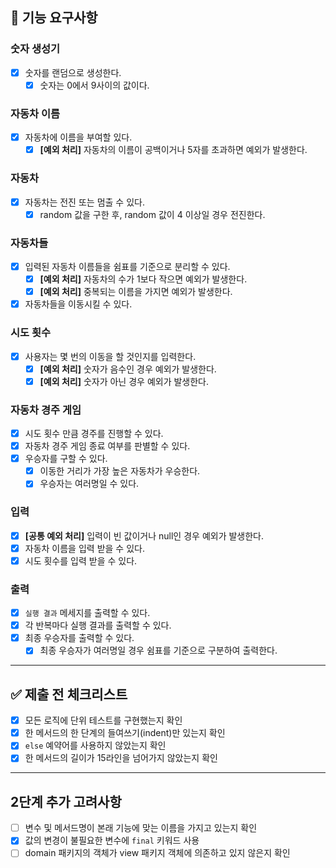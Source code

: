 ## 📝 기능 요구사항

### 숫자 생성기
- [x] 숫자를 랜덤으로 생성한다.
    - [x] 숫자는 0에서 9사이의 값이다.

### 자동차 이름 
- [x] 자동차에 이름을 부여할 있다.
  - [x] **[예외 처리]** 자동차의 이름이 공백이거나 5자를 초과하면 예외가 발생한다.

### 자동차
- [x] 자동차는 전진 또는 멈출 수 있다.
  - [x] random 값을 구한 후, random 값이 4 이상일 경우 전진한다.

### 자동차들
- [x] 입력된 자동차 이름들을 쉼표를 기준으로 분리할 수 있다.
  - [x] **[예외 처리]** 자동차의 수가 1보다 작으면 예외가 발생한다.
  - [x] **[예외 처리]** 중복되는 이름을 가지면 예외가 발생한다.
- [x] 자동차들을 이동시킬 수 있다.

### 시도 횟수
- [x] 사용자는 몇 번의 이동을 할 것인지를 입력한다.
  - [x] **[예외 처리]** 숫자가 음수인 경우 예외가 발생한다.
  - [x] **[예외 처리]** 숫자가 아닌 경우 예외가 발생한다.

### 자동차 경주 게임
- [x] 시도 횟수 만큼 경주를 진행할 수 있다.
- [x] 자동차 경주 게임 종료 여부를 판별할 수 있다.
- [x] 우승자를 구할 수 있다.
  - [x] 이동한 거리가 가장 높은 자동차가 우승한다.
  - [x] 우승자는 여러명일 수 있다.

### 입력
- [x] **[공통 예외 처리]** 입력이 빈 값이거나 null인 경우 예외가 발생한다.
- [x] 자동차 이름을 입력 받을 수 있다.
- [x] 시도 횟수를 입력 받을 수 있다.

### 출력
- [x] `실행 결과` 메세지를 출력할 수 있다.
- [x] 각 반복마다 실행 결과를 출력할 수 있다.
- [x] 최종 우승자를 출력할 수 있다.
  - [x] 최종 우승자가 여러명일 경우 쉼표를 기준으로 구분하여 출력한다.

---

## ✅ 제출 전 체크리스트
- [x] 모든 로직에 단위 테스트를 구현했는지 확인
- [x] 한 메서드의 한 단계의 들여쓰기(indent)만 있는지 확인
- [x] `else` 예약어를 사용하지 않았는지 확인
- [x] 한 메서드의 길이가 15라인을 넘어가지 않았는지 확인

---

## 2단계 추가 고려사항
- [ ] 변수 및 메서드명이 본래 기능에 맞는 이름을 가지고 있는지 확인
- [x] 값의 변경이 불필요한 변수에 `final` 키워드 사용
- [ ] domain 패키지의 객체가 view 패키지 객체에 의존하고 있지 않은지 확인